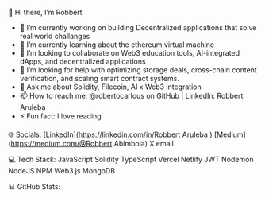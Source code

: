 
👋 Hi there, I’m Robbert 

- 🔭 I’m currently working on building Decentralized applications that solve real world challanges
- 🌱 I’m currently learning about the ethereum virtual machine
- 👯 I’m looking to collaborate on Web3 education tools, AI-integrated dApps, and decentralized applications
- 🤔 I’m looking for help with optimizing storage deals, cross-chain content verification, and scaling smart contract systems.
- 💬 Ask me about Solidity, Filecoin, AI x Web3 integration 
- 📫 How to reach me: @robertocarlous on GitHub | LinkedIn: Robbert Aruleba 
- ⚡ Fun fact: I love reading

🌐 Socials:
[LinkedIn](https://linkedin.com/in/Robbert Aruleba ) [Medium](https://medium.com/@Robbert Abimbola) X email

💻 Tech Stack:
JavaScript Solidity TypeScript Vercel Netlify JWT Nodemon NodeJS NPM Web3.js MongoDB

📊 GitHub Stats:




